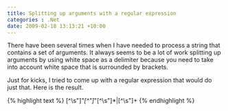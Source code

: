 ```yaml
---
title: Splitting up arguments with a regular expression
categories : .Net
date: 2009-02-18 13:13:21 +10:00
---
```


There have been several times when I have needed to process a string that contains a set of arguments. It always seems to be a lot of work splitting up arguments by using white space as a delimiter because you need to take into account white space that is surrounded by brackets. 

Just for kicks, I tried to come up with a regular expression that would do just that. Here is the result.

{% highlight text %}
[^\s"]*"[^"]*"[^\s"]*|[^\s"]+
{% endhighlight %}

